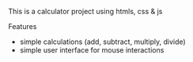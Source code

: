 This is a calculator project using htmls, css & js

Features
- simple calculations (add, subtract, multiply, divide)
- simple user interface for mouse interactions